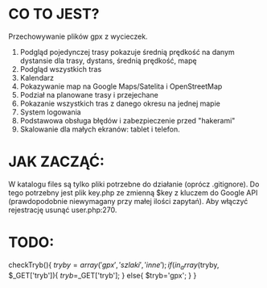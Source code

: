 # CO TO JEST?
Przechowywanie plików gpx z wycieczek.
1. Podgląd pojedynczej trasy
   pokazuje średnią prędkość na danym dystansie dla trasy, dystans, średnią prędkość, mapę
2. Podgląd wszystkich tras
3. Kalendarz
4. Pokazywanie map na Google Maps/Satelita i OpenStreetMap
5. Podział na planowane trasy i przejechane
6. Pokazanie wszystkich tras z danego okresu na jednej mapie
7. System logowania
8. Podstawowa obsługa błędów i zabezpieczenie przed "hakerami" 
9. Skalowanie dla małych ekranów: tablet i telefon.

# JAK ZACZĄĆ:
W katalogu files są tylko pliki potrzebne do działanie (oprócz .gitignore).
Do tego potrzebny jest plik key.php ze zmienną $key z kluczem do Google API (prawdopodobnie niewymagany przy małej ilości zapytań).
Aby włączyć rejestrację usunąć user.php:270.

# TODO:

checkTryb(){
	$tryby=array('gpx', 'szlaki', 'inne');
	if(in_array($tryby, $_GET['tryb']){
		$tryb=$_GET['tryb'];
	}
	else{
		$tryb='gpx';
	}
}